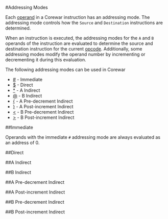 #Addressing Modes

Each [operand](operands) in a Corewar instruction has an addressing mode. The addressing mode controls how the `Source` and `Destination` instructions are determined.

When an instruction is executed, the addressing modes for the `A` and `B` operands of the instruction are evaluated to determine the source and destination instruction for the current [opcode](opcodes). Additionally, some addressing modes modify the operand number by incrementing or decrementing it during this evaluation.

The following addressing modes can be used in Corewar

* [#](#immediate) - Immediate
* [$](#direct) - Direct
* [*](#a-indirect) - A Indirect
* [@](#b-indirect) - B Indirect
* [{](#a-pre-decrement-indirect) - A Pre-decrement Indirect
* [}](#a-post-increment-indirect) - A Post-increment Indirect
* [<](#b-pre-decrement-indirect) - B Pre-decrement Indirect
* [>](#b-post-increment-indirect) - B Post-increment Indirect

##Immediate

Operands with the immediate `#` addressing mode are always evaluated as an address of 0.

##Direct

##A Indirect

##B Indirect

##A Pre-decrement Indirect

##A Post-increment Indirect

##B Pre-decrement Indirect

##B Post-increment Indirect
